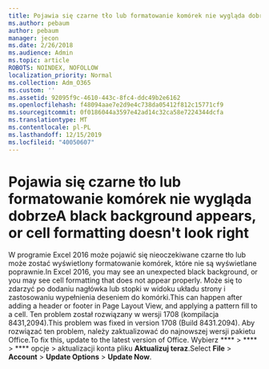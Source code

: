 ```yaml
---
title: Pojawia się czarne tło lub formatowanie komórek nie wygląda dobrze
ms.author: pebaum
author: pebaum
manager: jecon
ms.date: 2/26/2018
ms.audience: Admin
ms.topic: article
ROBOTS: NOINDEX, NOFOLLOW
localization_priority: Normal
ms.collection: Adm_O365
ms.custom: ''
ms.assetid: 92095f9c-4610-443c-8fc4-ddc49b2e6162
ms.openlocfilehash: f48094aae7e2d9e4c738da05412f812c15771cf9
ms.sourcegitcommit: 0f0186044a3597e42ad14c32ca58e7224344dcfa
ms.translationtype: MT
ms.contentlocale: pl-PL
ms.lasthandoff: 12/15/2019
ms.locfileid: "40050607"
---
```

# <a name="a-black-background-appears-or-cell-formatting-doesnt-look-right"></a><span data-ttu-id="cd3a9-102">Pojawia się czarne tło lub formatowanie komórek nie wygląda dobrze</span><span class="sxs-lookup"><span data-stu-id="cd3a9-102">A black background appears, or cell formatting doesn't look right</span></span>

<span data-ttu-id="cd3a9-103">W programie Excel 2016 może pojawić się nieoczekiwane czarne tło lub może zostać wyświetlony formatowanie komórek, które nie są wyświetlane poprawnie.</span><span class="sxs-lookup"><span data-stu-id="cd3a9-103">In Excel 2016, you may see an unexpected black background, or you may see cell formatting that does not appear properly.</span></span> <span data-ttu-id="cd3a9-104">Może się to zdarzyć po dodaniu nagłówka lub stopki w widoku układu strony i zastosowaniu wypełnienia deseniem do komórki.</span><span class="sxs-lookup"><span data-stu-id="cd3a9-104">This can happen after adding a header or footer in Page Layout View, and applying a pattern fill to a cell.</span></span> <span data-ttu-id="cd3a9-105">Ten problem został rozwiązany w wersji 1708 (kompilacja 8431,2094).</span><span class="sxs-lookup"><span data-stu-id="cd3a9-105">This problem was fixed in version 1708 (Build 8431.2094).</span></span> <span data-ttu-id="cd3a9-106">Aby rozwiązać ten problem, należy zaktualizować do najnowszej wersji pakietu Office.</span><span class="sxs-lookup"><span data-stu-id="cd3a9-106">To fix this, update to the latest version of Office.</span></span> <span data-ttu-id="cd3a9-107">Wybierz \*\*\*\* \> \*\*\*\* \> \*\*\*\* opcje \> aktualizacji konta pliku **Aktualizuj teraz**.</span><span class="sxs-lookup"><span data-stu-id="cd3a9-107">Select **File** \> **Account** \> **Update Options** \> **Update Now**.</span></span>
  

